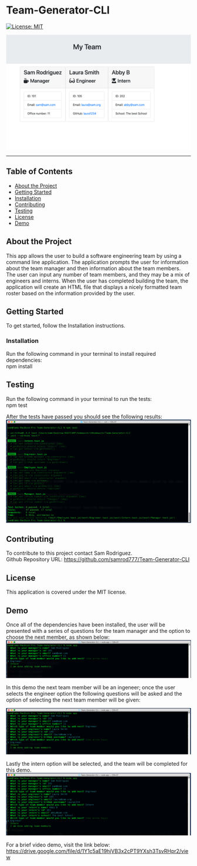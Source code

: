 # Team-Generator-CLI

[![License: MIT](https://img.shields.io/badge/License-MIT-yellow.svg)](https://opensource.org/licenses/MIT)  
  
![Team Generator LCI](./lib/pictures/renderedHTML.png)

---

## Table of Contents
- [About the Project](#About-the-Project)
- [Getting Started](#Getting-Started)
- [Installation](#Installation)
- [Contributing](#Contributing)
- [Testing](#Testing)
- [License](#License) 
- [Demo](#Demo)

## About the Project
This app allows the user to build a software engineering team by using a command line application. The application prompts the user for information about the team manager and then information about the team members. The user can input any number of team members, and they may be a mix of engineers and interns.  When the user has completed building the team, the application will create an HTML file that displays a nicely formatted team roster based on the information provided by the user.

## Getting Started  
To get started, follow the Installation instructions.  

### Installation  
Run the following command in your terminal to install required dependencies:  
npm install

## Testing
Run the following command in your terminal to run the tests:  
npm test  
  
After the tests have passed you should see the following results:  
![Team Generator LCI](./lib/pictures/TestsPassed.png)


## Contributing
To contribute to this project contact Sam Rodriguez.  
Github Repository URL: https://github.com/samrod777/Team-Generator-CLI  

## License
This application is covered under the MIT license.  

## Demo  
Once all of the dependencies have been installed, the user will be presented with a series of questions for the team manager and the option to choose the next member, as shown below:  
  ![Team Generator LCI](./lib/pictures/addedManager.png)  
  
In this demo the next team member will be an ingeneer; once the user selects the engineer option the following questions will be asked and the option of selecting the next team member will be given:  

![Team Generator LCI](./lib/pictures/addedEngineer.png)
  
Lastly the intern option will be selected, and the team  will be completed for this demo.  
![Team Generator LCI](./lib/pictures/addedintern.png)

For a brief video demo, visit the link below:
https://drive.google.com/file/d/1Y1c5aE19hjVB3x2cPT9YXsh3TsvRHpr2/view

